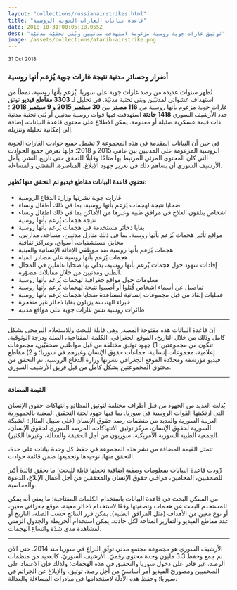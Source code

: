 ```yaml
---
layout: "collections/russianairstrikes.html"
title: "قاعدة بيانات الغارات الجوية الروسية"
date: 2018-10-31T00:05:18.055Z
desc: "توثيق غارات جوية روسية مزعومة استهدفت مدنيين وبُنى تحتيّة مدنيّة"
image: /assets/collections/atarib-airstrike.png
---
```


<small>31 Oct 2018</small>



### أضرار وخسائر مدنية نتيجة غارات جوية يُزعم أنها روسية 

تُظهر سنوات عديدة من رصد غارات جوية على سوريا، يُزعم بأنها روسية، نمطاً من استهداف عشوائي لمدنيّين وبنى تحتية مدنيّة. في تحليل لـ **3303 مقاطع فيديو** توثق غارات جوية مزعوم بأنها روسية من **116 مصدر** بين **30 سبتمبر 2015 و 9 سبتمبر 2018** ؛ حدد الأرشيف السوري **1418 حادثة** استهدفت فيها قوات روسية مدنيين أو بُنى تحتية مدنية ذات قيمة عسكرية ضئيلة أو معدومة. يمكن الاطلاع على محتوى قاعدة البيانات، إضافة إلى إمكانية تحليله وتنزيله.

في حين أن البيانات المقدمة في هذه المجموعة لا تشمل جميع حوادث الغارات الجوية الروسية المزعومة على المدنيين بين عامي 2015 و 2018؛ فإنها تعرض جميع الحوادث التي كان المحتوى المرئي المرتبط بها متاحًا وقابلًا للتحقق حتى تاريخ النشر. يأمل الأرشيف السوري أن يساهم ذلك في تعزيز جهود الإبلاغ، المناصرة، التقصّي والمساءلة.


#### تحتوي قاعدة البيانات مقاطع فيديو تم التحقق منها تُظهر: 

- غارات جوية نشرتها وزارة الدفاع الروسية
- ضحايا نتيجة لهجمات يُزعم بأنها روسية، بما في ذلك أطفال ونساء
- اشخاص يتلقون العلاج في مرافق طبية وغيرها من الأماكن بما في ذلك اطفال ونساء نتيجة هجمات يُزعم بأنها روسية
- بقايا ذخائر مستخدمة في هجمات يُزعم بأنها روسية
- مواقع تأثير هجمات يُزعم بأنها روسية، بما في ذلك منازل مدنيين، مساجد، مدارس، مخابز، مستشفيات، أسواق، ومراكز ثقافية
- هجمات يُزعم بأنها روسية ضد موظفي الإغاثة الإنسانية والعينية
- هجمات يُزعم بأنها روسية على مصادر المياه
- إفادات شهود حول هجمات يُزعم بأنها روسية، يدلي بها ضحايا عاملين في المجال الطبي ومدنيين من خلال مقابلات مصوّرة.
- معلومات حول مواقع جغرافية لهجمات يُزعم بأنها روسية
- تفاصيل عن أسماء اشخاص قُتلوا أو أصيبوا نتيجة لهجمات يُزعم بأنها روسية
- عمليات إنقاذ من قبل مجموعات إنسانية لمساعدة ضحايا هجمات يُزعم بأنها روسية
- خبراء الهندسة يزيلون بقايا ذخائر غير منفجرة
- طائرات روسية تشن غارات جوية على مواقع مدنية

---

إن قاعدة البيانات هذه مفتوحة المصدر وهي قابلة للبحث وللاستعلام البرمجي بشكل كامل وذلك من خلال التاريخ، الموقع الجغرافي، الكلمة المفتاحية، الصلة ودرجة الوثوقية. تتكون من مجموعتين: 1) جهود توثيق مختلفة من قبل مواطنين صحفيّين، مجموعات إعلامية، مجموعات إنسانية، جماعات حقوق الإنسان وغيرهم في سوريا؛ و 2) مقاطع فيديو مؤرشفة ومحدّدة الموقع الجغرافي نشرتها وزارة الدفاع الروسية. تم التحقق من محتوى المجموعتين بشكل كامل من قبل فريق الأرشيف السوري.

---

#### القيمة المضافة
بُذلت العديد من الجهود من قبل أطراف مختلفة لتوثيق الفظائع وانتهاكات حقوق الإنسان التي ارتكبتها القوات الروسية في سوريا. بما فيها جهود لجنة التحقيق المعنية بالجمهورية العربية السورية والعديد من منظمات رصد حقوق الإنسان (على سبيل المثال: الشبكة السورية لحقوق الإنسان، مركز توثيق الانتهاكات، المرصد السوري لحقوق الإنسان، الجمعية الطبية السورية الأمريكية، سوريون من أجل الحقيقة والعدالة، وغيرها الكثير).

تتمثل القيمة المضافة من نشر هذه المجموعة في حفظ كل وحدة بيانات على حدة، التحقق منها، توحيدها وتجميعها ضمن قائمة حوادث.

زّودت قاعدة البيانات بمعلومات وصفية اضافية تجعلها قابلة للبحث؛ ما يحقق فائدة أكبر للصحفيين، المحامين، مراقبي حقوق الإنسان والمحققين من أجل أعمال الإبلاغ، الدعوة والمحاسبة.

من الممكن البحث في قاعدة البيانات باستخدام الكلمات المفتاحية؛ ما يعني أنه يمكن للمستخدم البحث عن هجمات وتصفيتها وفقًا لاستخدام ذخائر معينة،  موقع جغرافي معين، أو نوع معين من الأهداف (مثل المرافق الطبية). يمكن فرز النتائج حسب الصلة، التاريخ أو عدد مقاطع الفيديو والتقارير المتاحة لكل حادثة. يمكن استخدام الخريطة والجدول الزمني لمشاهدة مدى شدّة واتساع الهجمات.

---
الأرشيف السوري هو مجموعة مجتمع مدني توثّق النزاع في سوريا منذ 2014. حتى الآن تم جمع وحفظ 3.3 مليون وحدة محتوى رقميّ. الأرشيف السوريّ، كالعديد من منظمات الرصد، غير قادر على دخول سوريا والتحقيق في هذه الهجمات؛ ولذلك فإن الاعتماد على الصحفيين ومصوريّ الفيديو أمر أساسيّ من أجل رصد، توثيق، والإبلاغ عن الجرائم في سوريا؛ وحفظ هذه الأدلّة لاستخدامها في مبادرات المساءلة والعدالة.
